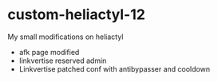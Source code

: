 # custom-heliactyl-12
My small modifications on heliactyl
- afk page modified
- linkvertise reserved admin
- Linkvertise patched conf with antibypasser and cooldown
